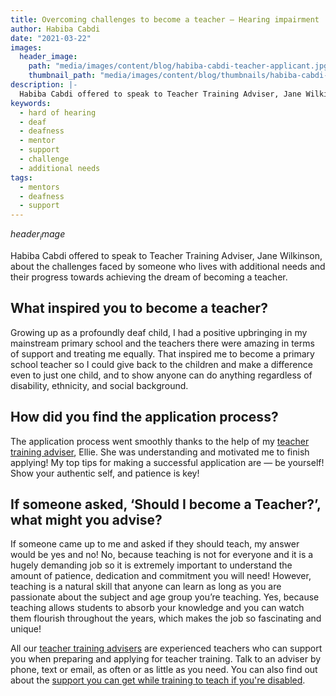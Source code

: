 ```yaml
---
title: Overcoming challenges to become a teacher — Hearing impairment
author: Habiba Cabdi
date: "2021-03-22"
images:
  header_image:
    path: "media/images/content/blog/habiba-cabdi-teacher-applicant.jpg"
    thumbnail_path: "media/images/content/blog/thumbnails/habiba-cabdi-teacher-applicant.jpg"
description: |-
  Habiba Cabdi offered to speak to Teacher Training Adviser, Jane Wilkinson, about the challenges faced by someone who lives with additional needs and their progress towards achieving the dream of becoming a teacher.
keywords:
  - hard of hearing
  - deaf
  - deafness
  - mentor
  - support
  - challenge
  - additional needs
tags:
  - mentors
  - deafness
  - support
---
```


$header_image$

Habiba Cabdi offered to speak to Teacher Training Adviser, Jane Wilkinson, about the challenges faced by someone who lives with additional needs and their progress towards achieving the dream of becoming a teacher.

## What inspired you to become a teacher?

Growing up as a profoundly deaf child, I had a positive upbringing in my mainstream primary school and the teachers there were amazing in terms of support and treating me equally. That inspired me to become a primary school teacher so I could give back to the children and make a difference even to just one child, and to show anyone can do anything regardless of disability, ethnicity, and social background.

## How did you find the application process?

The application process went smoothly thanks to the help of my [teacher training adviser](/teacher-training-advisers), Ellie. She was understanding and motivated me to finish applying! My top tips for making a successful application are — be yourself! Show your authentic self, and patience is key!

## If someone asked, ‘Should I become a Teacher?’, what might you advise?

If someone came up to me and asked if they should teach, my answer would be yes and no! No, because teaching is not for everyone and it is a hugely demanding job so it is extremely important to understand the amount of patience, dedication and commitment you will need! However, teaching is a natural skill that anyone can learn as long as you are passionate about the subject and age group you’re teaching. Yes, because teaching allows students to absorb your knowledge and you can watch them flourish throughout the years, which makes the job so fascinating and unique!

All our [teacher training advisers](/teacher-training-advisers) are experienced teachers who can support you when preparing and applying for teacher training. Talk to an adviser by phone, text or email, as often or as little as you need. You can also find out about the [support you can get while training to teach if you're disabled](/funding-and-support/if-youre-disabled).
